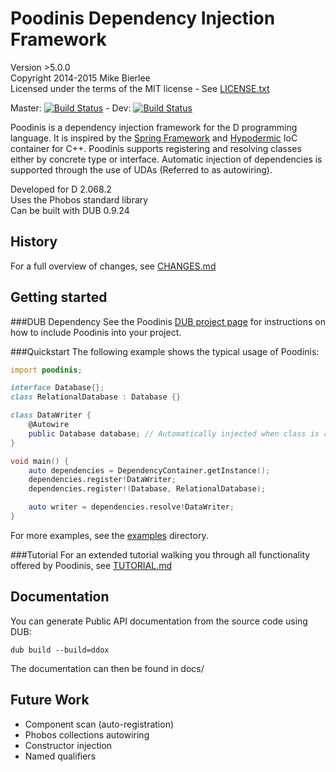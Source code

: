 Poodinis Dependency Injection Framework
=======================================
Version >5.0.0  
Copyright 2014-2015 Mike Bierlee  
Licensed under the terms of the MIT license - See [LICENSE.txt](LICENSE.txt)

Master: [![Build Status](https://api.travis-ci.org/mbierlee/poodinis.png?branch=master)](https://travis-ci.org/mbierlee/poodinis) - Dev: [![Build Status](https://api.travis-ci.org/mbierlee/poodinis.png?branch=develop)](https://travis-ci.org/mbierlee/poodinis)

Poodinis is a dependency injection framework for the D programming language. It is inspired by the [Spring Framework] and [Hypodermic] IoC container for C++. Poodinis supports registering and resolving classes either by concrete type or interface. Automatic injection of dependencies is supported through the use of UDAs (Referred to as autowiring).

Developed for D 2.068.2  
Uses the Phobos standard library  
Can be built with DUB 0.9.24

History
-------
For a full overview of changes, see [CHANGES.md](CHANGES.md)

Getting started
---------------
###DUB Dependency
See the Poodinis [DUB project page] for instructions on how to include Poodinis into your project.

###Quickstart
The following example shows the typical usage of Poodinis:
```d
import poodinis;

interface Database{};
class RelationalDatabase : Database {}

class DataWriter {
	@Autowire
	public Database database; // Automatically injected when class is resolved
}

void main() {
	auto dependencies = DependencyContainer.getInstance();
	dependencies.register!DataWriter;
	dependencies.register!(Database, RelationalDatabase);

	auto writer = dependencies.resolve!DataWriter;
}
```
For more examples, see the [examples](example) directory.

###Tutorial
For an extended tutorial walking you through all functionality offered by Poodinis, see [TUTORIAL.md](TUTORIAL.md)

Documentation
-------------
You can generate Public API documentation from the source code using DUB:
```
dub build --build=ddox
```
The documentation can then be found in docs/

Future Work
-----------
* Component scan (auto-registration)
* Phobos collections autowiring
* Constructor injection
* Named qualifiers

[Spring Framework]: http://projects.spring.io/spring-framework/
[Hypodermic]: https://github.com/ybainier/hypodermic/
[DUB]: http://code.dlang.org/
[DUB project page]: http://code.dlang.org/packages/poodinis
[Github issue tracker]: https://github.com/mbierlee/poodinis/issues

